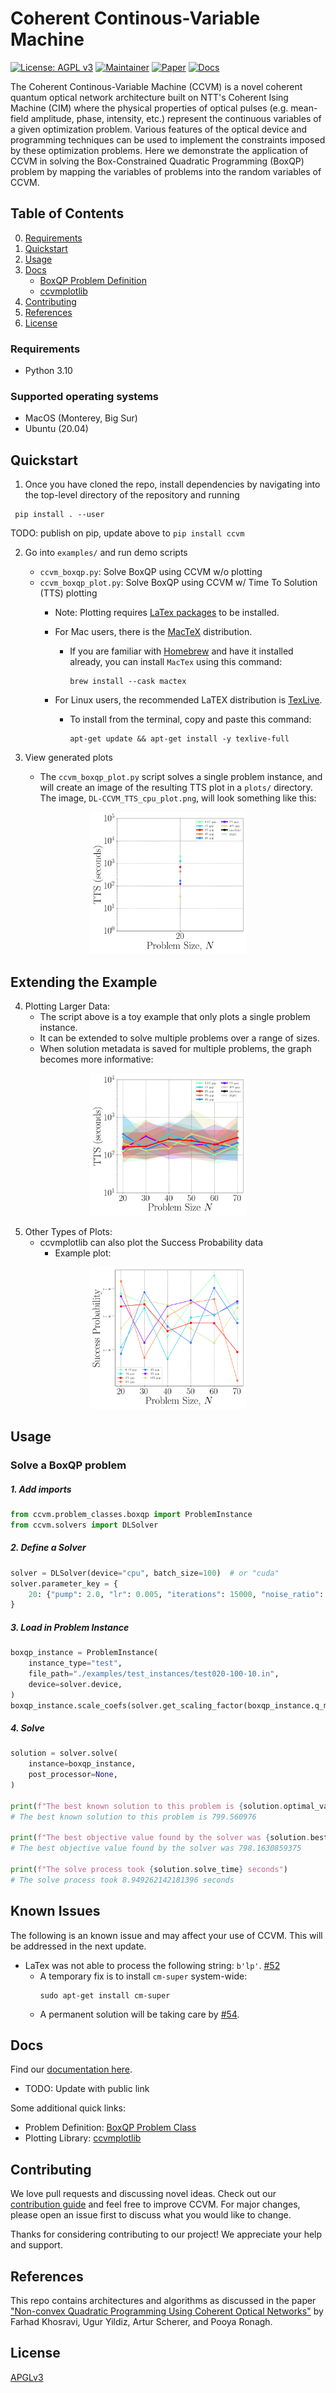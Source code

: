 
# Coherent Continous-Variable Machine

[![License: AGPL v3](https://img.shields.io/badge/License-AGPL%20v3-green.svg)](https://www.gnu.org/licenses/agpl-3.0)
[![Maintainer](https://img.shields.io/badge/Maintainer-1QBit-blue)](http://1qbit.com/)
[![Paper](https://img.shields.io/badge/Paper-arxiv-red)](https://arxiv.org/abs/2209.04415)
[![Docs](https://img.shields.io/badge/Docs-Link-yellow)](https://urban-chainsaw-9k39nm4.pages.github.io/index.html)

The Coherent Continous-Variable Machine (CCVM) is a novel coherent quantum optical network architecture built on NTT's Coherent Ising Machine (CIM) where the physical properties of optical pulses (e.g. mean-field amplitude, phase, intensity, etc.) represent the continuous variables of a given optimization problem. Various features of the optical device and programming techniques can be used to implement the constraints imposed by these optimization problems. Here we demonstrate the application of CCVM in solving the Box-Constrained Quadratic Programming (BoxQP) problem by mapping the variables of problems into the random variables of CCVM.

## Table of Contents

0. [Requirements](#requirements)
1. [Quickstart](#quickstart)
2. [Usage](#usage)
3. [Docs](#docs)
    - [BoxQP Problem Definition](ccvm/problem_classes/README.md)
    - [ccvmplotlib](ccvm/ccvmplotlib/README.md)
4. [Contributing](#contributing)
5. [References](#references)
6. [License](#license)

### Requirements

- Python 3.10

### Supported operating systems

- MacOS (Monterey, Big Sur)
- Ubuntu (20.04)

## Quickstart


1. Once you have cloned the repo, install dependencies by navigating into the top-level directory of the repository and running

```
 pip install . --user
```

TODO: publish on pip, update above to `pip install ccvm`


2. Go into `examples/` and run demo scripts
    - `ccvm_boxqp.py`: Solve BoxQP using CCVM w/o plotting
    - `ccvm_boxqp_plot.py`: Solve BoxQP using CCVM w/ Time To Solution (TTS) plotting
        - Note: Plotting requires [LaTex
          packages](https://www.latex-project.org/get/#tex-distributions) to be
          installed.
        - For Mac users, there is the [MacTeX](https://tug.org/mactex/) distribution.
            - If you are familiar with [Homebrew](https://brew.sh/) and have it
              installed already, you can install `MacTex` using this command:

                ```
                brew install --cask mactex
                ```

        - For Linux users, the recommended LaTEX distribution is
          [TexLive](https://www.tug.org/texlive/).
            - To install from the terminal, copy and paste this command:

                ```
                apt-get update && apt-get install -y texlive-full
                ```

3. View generated plots
    - The `ccvm_boxqp_plot.py` script solves a single problem instance, and will create an image of the resulting TTS plot in a `plots/` directory. The image, `DL-CCVM_TTS_cpu_plot.png`, will look something like this:

<p align="center">
    <img src="ccvm/ccvmplotlib/images/single_instance_TTS_plot.png" width="250" >
</p>

## Extending the Example

4. Plotting Larger Data:
    - The script above is a toy example that only plots a single problem instance.
    - It can be extended to solve multiple problems over a range of sizes.
    - When solution metadata is saved for multiple problems, the graph becomes more informative:

<p align="center">
    <img src="ccvm/ccvmplotlib/images/tts_plot_example.png" width="250" >
</p>


5. Other Types of Plots:
    - ccvmplotlib can also plot the Success Probability data
        - Example plot:
<p align="center">
    <img src="ccvm/ccvmplotlib/images/success_prob_plot_example.png" width="250">
</p>

## Usage

### Solve a BoxQP problem

##### 1. Add imports

```python
from ccvm.problem_classes.boxqp import ProblemInstance
from ccvm.solvers import DLSolver
```

##### 2. Define a Solver

```python
solver = DLSolver(device="cpu", batch_size=100)  # or "cuda"
solver.parameter_key = {
    20: {"pump": 2.0, "lr": 0.005, "iterations": 15000, "noise_ratio": 10},
}
```

##### 3. Load in Problem Instance

```python
boxqp_instance = ProblemInstance(
    instance_type="test",
    file_path="./examples/test_instances/test020-100-10.in",
    device=solver.device,
)
boxqp_instance.scale_coefs(solver.get_scaling_factor(boxqp_instance.q_matrix))
```

##### 4. Solve

```python
solution = solver.solve(
    instance=boxqp_instance,
    post_processor=None,
)

print(f"The best known solution to this problem is {solution.optimal_value}")
# The best known solution to this problem is 799.560976

print(f"The best objective value found by the solver was {solution.best_objective_value}")
# The best objective value found by the solver was 798.1630859375

print(f"The solve process took {solution.solve_time} seconds")
# The solve process took 8.949262142181396 seconds
```

## Known Issues
The following is an known issue and may affect your use of CCVM. This will be addressed in the next update.
- LaTex was not able to process the following string: `b'lp'`. [#52](https://github.com/1QB-Information-Technologies/ccvm/issues/52)
    - A temporary fix is to install `cm-super` system-wide:
        ```
        sudo apt-get install cm-super
        ```
    - A permanent solution will be taking care by
      [#54](https://github.com/1QB-Information-Technologies/ccvm/issues/54).

## Docs

Find our [documentation here](https://urban-chainsaw-9k39nm4.pages.github.io/index.html).

* TODO: Update with public link

Some additional quick links:
- Problem Definition: [BoxQP Problem Class](ccvm/problem_classes/README.md)
- Plotting Library: [ccvmplotlib](ccvm/ccvmplotlib/README.md)


## Contributing

We love pull requests and discussing novel ideas. Check out our [contribution guide](CONTRIBUTING.md) and feel free to improve CCVM. For major changes, please open an issue first to discuss what you would like to change.

Thanks for considering contributing to our project! We appreciate your help and support.


## References

This repo contains architectures and algorithms as discussed in the paper ["Non-convex Quadratic Programming Using Coherent Optical Networks"](https://arxiv.org/abs/2209.04415) by Farhad Khosravi, Ugur Yildiz, Artur Scherer, and Pooya Ronagh.


## License

[APGLv3](https://github.com/1QB-Information-Technologies/ccvm/blob/main/LICENSE)
